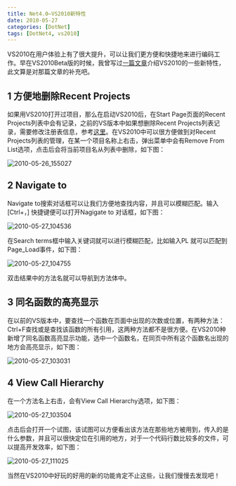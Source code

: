 ```yaml
---
title: Net4.0—VS2010新特性
date: 2010-05-27
categories: [DotNet]
tags: [DotNet4, vs2010]
---
```


VS2010在用户体验上有了很大提升，可以让我们更方便和快捷地来进行编码工作。早在VS2010Beta版的时候，我曾写过[一篇文章](http://blog.fwhyy.com/2009/10/experience-vs2010-improvements/)介绍VS2010的一些新特性，此文算是对那篇文章的补充吧。

## 1 方便地删除Recent Projects

如果用VS2010打开过项目，那么在启动VS2010后，在Start Page页面的Recent Projects列表中会有记录，之前的VS版本中如果想删除Recent Projects列表记录，需要修改注册表信息，参考[这里](http://blog.fwhyy.com/index.php/2007/12/delete-recently-opened-in-visual-studio-project-and-file-records/)。在VS2010中可以很方便做到对Recent Projects列表的管理，在某一个项目名称上右击，弹出菜单中会有Remove From List选项，点击后会将当前项目名从列表中删除，如下图：

![2010-05-26_155027](http://oec2003.qiniudn.com/2010-05-26_155027.png)

## 2 Navigate to

Navigate to搜索对话框可以让我们方便地查找内容，并且可以模糊匹配。输入[Ctrl+，] 快捷键便可以打开Nagigate to 对话框，如下图：

![2010-05-27_104536](http://oec2003.qiniudn.com/2010-05-27_104536.png)

在Search terms框中输入关键词就可以进行模糊匹配，比如输入PL 就可以匹配到Page_Load事件，如下图：

![2010-05-27_104755](http://oec2003.qiniudn.com/2010-05-27_104755.png)

双击结果中的方法名就可以导航到方法体中。

## 3 同名函数的高亮显示

在以前的VS版本中，要查找一个函数在页面中出现的次数或位置，有两种方法：Ctrl+F查找或是查找该函数的所有引用，这两种方法都不是很方便。在VS2010种新增了同名函数高亮显示功能，选中一个函数名，在同页中所有这个函数名出现的地方会高亮显示，如下图：

![2010-05-27_103031](http://oec2003.qiniudn.com/2010-05-27_103031.png)

## 4 View Call Hierarchy

在一个方法名上右击，会有View Call Hierarchy选项，如下图：

![2010-05-27_103504](http://oec2003.qiniudn.com/2010-05-27_103504.png)

点击后会打开一个试图，该试图可以方便看出该方法在那些地方被用到，传入的是什么参数，并且可以很快定位在引用的地方，对于一个代码行数比较多的文件，可以提高开发效率，如下图：

![2010-05-27_111025](http://oec2003.qiniudn.com/2010-05-27_111025.png)

当然在VS2010中好玩的好用的新的功能肯定不止这些，让我们慢慢去发现吧！

